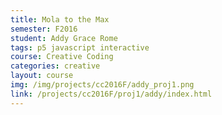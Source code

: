 ```yaml
---
title: Mola to the Max
semester: F2016
student: Addy Grace Rome
tags: p5 javascript interactive
course: Creative Coding
categories: creative
layout: course
img: /img/projects/cc2016F/addy_proj1.png
link: /projects/cc2016F/proj1/addy/index.html
---
```

